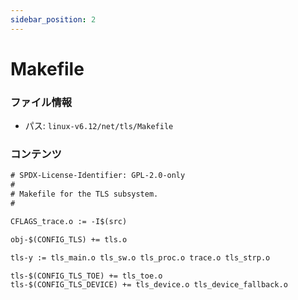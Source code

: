 ```yaml
---
sidebar_position: 2
---
```

# Makefile

### ファイル情報

- パス: `linux-v6.12/net/tls/Makefile`

### コンテンツ

```txt
# SPDX-License-Identifier: GPL-2.0-only
#
# Makefile for the TLS subsystem.
#

CFLAGS_trace.o := -I$(src)

obj-$(CONFIG_TLS) += tls.o

tls-y := tls_main.o tls_sw.o tls_proc.o trace.o tls_strp.o

tls-$(CONFIG_TLS_TOE) += tls_toe.o
tls-$(CONFIG_TLS_DEVICE) += tls_device.o tls_device_fallback.o

```
